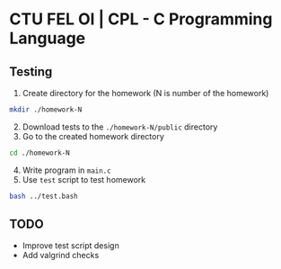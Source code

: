 # CTU FEL OI | CPL - C Programming Language
## Testing
1. Create directory for the homework (N is number of the homework)
```bash
mkdir ./homework-N
```
2. Download tests to the `./homework-N/public` directory
3. Go to the created homework directory
```bash
cd ./homework-N
```
4. Write program in `main.c`
5. Use `test` script to test homework
```bash
bash ../test.bash
```
## TODO
- Improve test script design
- Add valgrind checks